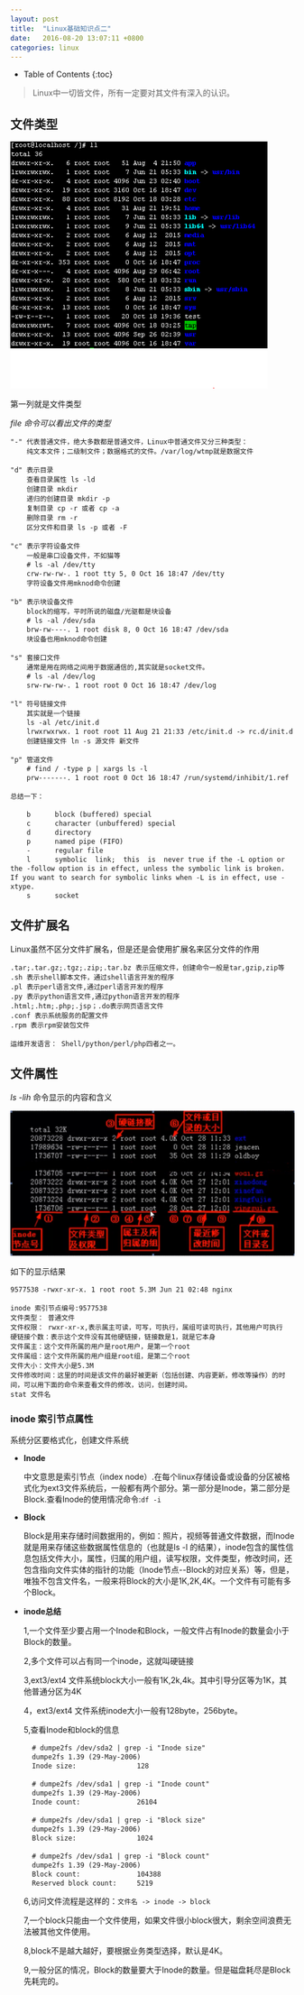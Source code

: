 ```yaml
---
layout: post
title:	"Linux基础知识点二"
date:	2016-08-20 13:07:11 +0800
categories:	linux
---
```


* Table of Contents
{:toc}

> Linux中一切皆文件，所有一定要对其文件有深入的认识。

## 文件类型

 ![](/image/fileType.PNG)

 第一列就是文件类型

 
   *file 命令可以看出文件的类型*

	"-" 代表普通文件，绝大多数都是普通文件，Linux中普通文件又分三种类型：
	    纯文本文件；二级制文件；数据格式的文件。/var/log/wtmp就是数据文件

    "d" 表示目录
        查看目录属性 ls -ld
        创建目录 mkdir
        递归的创建目录 mkdir -p
        复制目录 cp -r 或者 cp -a
        删除目录 rm -r
        区分文件和目录 ls -p 或者 -F

	"c" 表示字符设备文件
        一般是串口设备文件，不如猫等
        # ls -al /dev/tty 
        crw-rw-rw-. 1 root tty 5, 0 Oct 16 18:47 /dev/tty
        字符设备文件用mknod命令创建
		
	"b" 表示块设备文件
        block的缩写，平时所说的磁盘/光驱都是块设备
        # ls -al /dev/sda
        brw-rw----. 1 root disk 8, 0 Oct 16 18:47 /dev/sda
        块设备也用mknod命令创建

	"s" 套接口文件
        通常是用在网络之间用于数据通信的,其实就是socket文件。
        # ls -al /dev/log
        srw-rw-rw-. 1 root root 0 Oct 16 18:47 /dev/log

	"l" 符号链接文件
        其实就是一个链接
        ls -al /etc/init.d
        lrwxrwxrwx. 1 root root 11 Aug 21 21:33 /etc/init.d -> rc.d/init.d
        创建链接文件 ln -s 源文件 新文件

	"p" 管道文件
        # find / -type p | xargs ls -l
        prw-------. 1 root root 0 Oct 16 18:47 /run/systemd/inhibit/1.ref
	
	总结一下：

        b      block (buffered) special
        c      character (unbuffered) special
        d      directory
        p      named pipe (FIFO)
        -      regular file
        l      symbolic  link;  this  is  never true if the -L option or the -follow option is in effect, unless the symbolic link is broken.  If you want to search for symbolic links when -L is in effect, use -xtype.
        s      socket

## 文件扩展名

  Linux虽然不区分文件扩展名，但是还是会使用扩展名来区分文件的作用

	.tar;.tar.gz;.tgz;.zip;.tar.bz 表示压缩文件，创建命令一般是tar,gzip,zip等
	.sh 表示shell脚本文件，通过shell语言开发的程序
	.pl 表示perl语言文件,通过perl语言开发的程序
	.py 表示python语言文件,通过python语言开发的程序
	.html;.htm;.php;.jsp；.do表示网页语言文件
	.conf 表示系统服务的配置文件
	.rpm 表示rpm安装包文件
	
	运维开发语言： Shell/python/perl/php四者之一。

## 文件属性

   *ls -lih* 命令显示的内容和含义  

  ![](/image/fileProp.PNG)

  如下的显示结果

	9577538 -rwxr-xr-x. 1 root root 5.3M Jun 21 02:48 nginx

    inode 索引节点编号:9577538
	文件类型： 普通文件
	文件权限： rwxr-xr-x,表示属主可读，可写，可执行，属组可读可执行，其他用户可执行
	硬链接个数：表示这个文件没有其他硬链接，链接数是1，就是它本身
	文件属主：这个文件所属的用户是root用户，是第一个root
	文件属组：这个文件所属的用户组是root组，是第二个root
	文件大小：文件大小是5.3M
	文件修改时间：这里的时间是该文件的最好被更新（包括创建、内容更新，修改等操作）的时间，可以用下面的命令来查看文件的修改，访问，创建时间。
	stat 文件名

### inode 索引节点属性

   系统分区要格式化，创建文件系统

* **Inode**

	中文意思是索引节点（index node）.在每个linux存储设备或设备的分区被格式化为ext3文件系统后，一般都有两个部分。第一部分是Inode，第二部分是Block.查看Inode的使用情况命令:`df -i`

* **Block**

    Block是用来存储时间数据用的，例如：照片，视频等普通文件数据，而Inode就是用来存储这些数据属性信息的（也就是ls -l 的结果），inode包含的属性信息包括文件大小，属性，归属的用户组，读写权限，文件类型，修改时间，还包含指向文件实体的指针的功能（Inode节点--Block的对应关系）等，但是，唯独不包含文件名，一般来将Block的大小是1K,2K,4K。一个文件有可能有多个Block。

* **inode总结**

    1,一个文件至少要占用一个Inode和Block，一般文件占有Inode的数量会小于Block的数量。

	2,多个文件可以占有同一个inode，这就叫硬链接

	3,ext3/ext4 文件系统block大小一般有1K,2k,4k。其中引导分区等为1K，其他普通分区为4K

	4，ext3/ext4 文件系统inode大小一般有128byte，256byte。

	5,查看Inode和block的信息 

		# dumpe2fs /dev/sda2 | grep -i "Inode size"
		dumpe2fs 1.39 (29-May-2006)
		Inode size:               128

		# dumpe2fs /dev/sda1 | grep -i "Inode count"
		dumpe2fs 1.39 (29-May-2006)
		Inode count:              26104

		# dumpe2fs /dev/sda1 | grep -i "Block size"
		dumpe2fs 1.39 (29-May-2006)
		Block size:               1024

		# dumpe2fs /dev/sda1 | grep -i "Block count"
		dumpe2fs 1.39 (29-May-2006)
		Block count:              104388
		Reserved block count:     5219

	

    6,访问文件流程是这样的：`文件名 -> inode -> block`

	7,一个block只能由一个文件使用，如果文件很小block很大，剩余空间浪费无法被其他文件使用。

    8,block不是越大越好，要根据业务类型选择，默认是4K。

    9,一般分区的情况，Block的数量要大于Inode的数量。但是磁盘耗尽是Block先耗完的。
